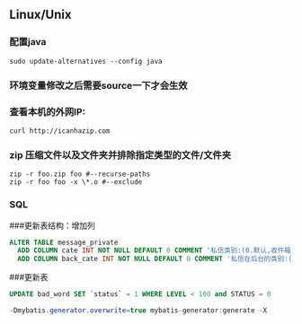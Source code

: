 ## Linux/Unix
### 配置java
```
sudo update-alternatives --config java
```

### 环境变量修改之后需要source一下才会生效
### 查看本机的外网IP:
```shell
curl http://icanhazip.com
```
### zip 压缩文件以及文件夹并排除指定类型的文件/文件夹
```shell
zip -r foo.zip foo #--recurse-paths
zip -r foo foo -x \*.o #--exclude
```

### SQL
###更新表结构：增加列
``` SQL
ALTER TABLE message_private 
  ADD COLUMN cate INT NOT NULL DEFAULT 0 COMMENT '私信类别:(0.默认,收件箱; 1.垃圾箱)', 
  ADD COLUMN back_cate INT NOT NULL DEFAULT 0 COMMENT '私信在后台的类别:(0.默认,收件箱; 1.垃圾箱; 2.后台忽略;3.后台删除)';
```
###更新表
``` SQL
UPDATE bad_word SET `status` = 1 WHERE LEVEL < 100 and STATUS = 0
```


```java
-Dmybatis.generator.overwrite=true mybatis-generator:generate -X
```
